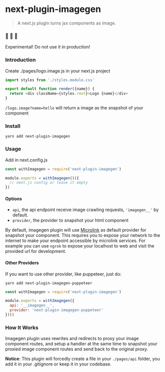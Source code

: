 # next-plugin-imagegen
> A next.js plugin turns jsx components as image.

### 🚧 🚧 🚧 
Experimental! Do not use it in production!

### Introduction

Create ./pages/logo.image.js in your next.js project
```js
import styles from './styles.module.css'

export default function render({name}) {
  return <div className={styles.root}>Logo {name}</div>
}
```

`/logo.image?name=hello` will return a image as the snapshot of your component

### Install

```
yarn add next-plugin-imagegen
```
### Usage

Add in next.config.js

```js
const withImagegen = require('next-plugin-imagegen')

module.exports = withImagegen()({
  // next.js config or leave it empty
})
```
#### Options

* `api`, the api endpoint receive image crawling requests, `'imagegen__'` by default.
* `provider`, the provider to snapshot your html component

By default, imagegen plugin will use [Microlink](https://microlink.io/) as default provider for snapshot your component. This requires you to expose your network to the internet to make your endpoint accessible by microlink services. For example you can use `ngrok` to expose your localhost to web and visit the provided url for development.

#### Other Providers

If you want to use other provider, like puppeteer, just do:


```
yarn add next-plugin-imagegen-puppeteer
```

```js
const withImagegen = require('next-plugin-imagegen')

module.exports = withImagegen({
  api: '__imagegen__',
  provider: 'next-plugin-imagegen-puppeteer'
})()
```
### How It Works

Imagegen plugin uses rewrites and redirects to proxy your image component routes, and setup a handler at the same time to snapshot your proxied image component routes and send back to the original proxy.

**Notice**: This plugin will forcedly create a file in your `./pages/api` folder, you add it in your .gitignore or keep it in your codebase.
